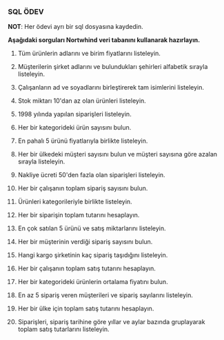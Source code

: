 ### SQL ÖDEV

**NOT**: Her ödevi ayrı bir sql dosyasına kaydedin.

**Aşağıdaki sorguları Nortwhind veri tabanını kullanarak hazırlayın.**

1. Tüm ürünlerin adlarını ve birim fiyatlarını listeleyin.

2. Müşterilerin şirket adlarını ve bulundukları şehirleri alfabetik sırayla listeleyin.

3. Çalışanların ad ve soyadlarını birleştirerek tam isimlerini listeleyin.

4. Stok miktarı 10'dan az olan ürünleri listeleyin.

5. 1998 yılında yapılan siparişleri listeleyin.

6. Her bir kategorideki ürün sayısını bulun.

7. En pahalı 5 ürünü fiyatlarıyla birlikte listeleyin.

8. Her bir ülkedeki müşteri sayısını bulun ve müşteri sayısına göre azalan sırayla listeleyin.

9. Nakliye ücreti 50'den fazla olan siparişleri listeleyin.

10. Her bir çalışanın toplam sipariş sayısını bulun.

11. Ürünleri kategorileriyle birlikte listeleyin.

12. Her bir siparişin toplam tutarını hesaplayın.

13. En çok satılan 5 ürünü ve satış miktarlarını listeleyin.

14. Her bir müşterinin verdiği sipariş sayısını bulun.

15. Hangi kargo şirketinin kaç sipariş taşıdığını listeleyin.

16. Her bir çalışanın toplam satış tutarını hesaplayın.

17. Her bir kategorideki ürünlerin ortalama fiyatını bulun.

18. En az 5 sipariş veren müşterileri ve sipariş sayılarını listeleyin.

19. Her bir ülke için toplam satış tutarını hesaplayın.

20. Siparişleri, sipariş tarihine göre yıllar ve aylar bazında gruplayarak toplam satış tutarlarını listeleyin. 
